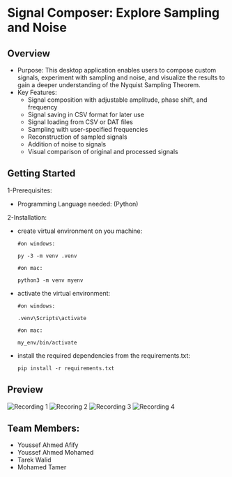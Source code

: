 # Signal Composer: Explore Sampling and Noise

## Overview
<ul>
  <li>
    Purpose: This desktop application enables users to compose custom signals, experiment with sampling and noise, and visualize the results to gain a deeper understanding of the Nyquist Sampling Theorem.

  </li>
  <li>
    Key Features:
    <ul>
      <li>
        Signal composition with adjustable amplitude, phase shift, and frequency
      </li>
      <li>
Signal saving in CSV format for later use
      </li>
      <li>
Signal loading from CSV or DAT files
      </li>
      <li>
Sampling with user-specified frequencies
      </li>
            <li>
Reconstruction of sampled signals
      </li>
                  <li>
Addition of noise to signals
      </li>
                  <li>
Visual comparison of original and processed signals      </li>
    </ul>
  </li>
</ul>

## Getting Started
<ul>
  
</ul>
1-Prerequisites:
<ul>
  <li>
    Programming Language needed: (Python)
  </li>
</ul>

2-Installation:
<ul>
  <li>
    create virtual environment on you machine:
    
    #on windows:
    
    py -3 -m venv .venv
    
    #on mac:
    
    python3 -m venv myenv
  </li>
    <li>
      activate the virtual environment:
      
    #on windows:
    
    .venv\Scripts\activate
    
    #on mac:
    
    my_env/bin/activate
  </li>
      <li>
        install the required dependencies from the requirements.txt:

    pip install -r requirements.txt
  </li>
</ul>

## Preview


![Recording 1](https://github.com/yusufafify/Signal-Composer-/assets/115397064/8042f72f-09c3-4159-ab33-a5fff0db95af)
![Recoring 2](https://github.com/yusufafify/Signal-Composer-/assets/115397064/30f97be3-5eec-4ef6-a8ea-91ff16cef62b)
![Recording 3](https://github.com/yusufafify/Signal-Composer-/assets/115397064/2f6e6013-01ab-4b0b-b37c-1c968d6c9165)
![Recording 4](https://github.com/yusufafify/Signal-Composer-/assets/115397064/9db21383-ecc6-42a1-a928-f5d384f27dba)

## Team Members:
<ul>
  <li>Youssef Ahmed Afify</li>
  <li>Youssef Ahmed Mohamed</li>
  <li>Tarek Walid</li>
  <li>Mohamed Tamer</li>

</ul>
